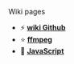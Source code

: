 Wiki pages

* ⚡ **[wiki Github](https://github.com/ViktorWEBS/wiki/wiki/wiki-github/)**
* ⭐️ **[ffmpeg](https://github.com/ViktorWEBS/ffmpeg/wiki/_Sidebar-Menu-ffmpeg/)**
* 🌟 **[JavaScript](https://github.com/ViktorWEBS/JavaScript/wiki/_Sidebar-Menu/)**

